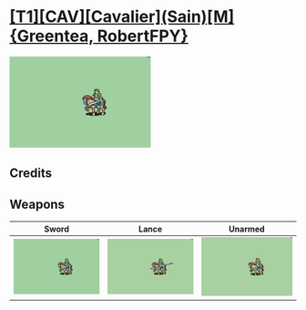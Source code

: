 # [\[T1\]\[CAV\]\[Cavalier\]\(Sain\)\[M\]{Greentea, RobertFPY}](../%5BT1%5D%5BCAV%5D%5BCavalier%5D(Sain)%5BM%5D%7BGreentea,%20RobertFPY%7D)

<img src="./1.%20Sword/Sword_000.png" alt="[T1][CAV][Cavalier](Sain)[M]{Greentea, RobertFPY} standing" />

## Credits



## Weapons


|Sword |Lance |Unarmed |
|  :---: | :---: | :---: |
| <img alt="Sword animation" src="./1.%20Sword/Sword.gif" /> | <img alt="Lance animation" src="./2.%20Lance/Lance.gif" /> | <img alt="Unarmed animation" src="./8.%20Unarmed/Unarmed.gif" /> |
